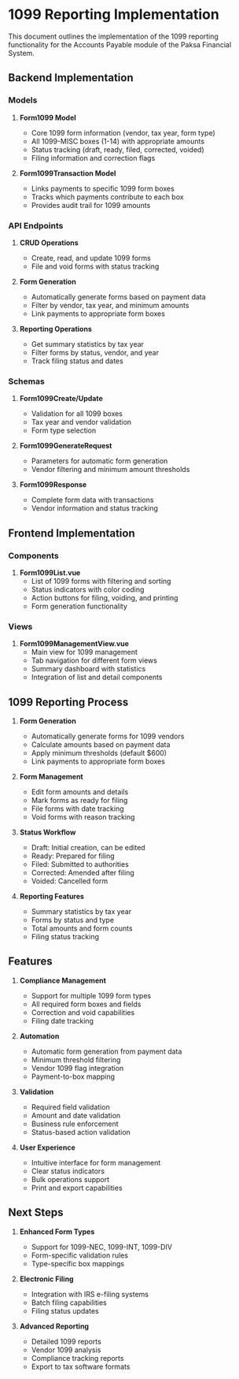 # 1099 Reporting Implementation

This document outlines the implementation of the 1099 reporting functionality for the Accounts Payable module of the Paksa Financial System.

## Backend Implementation

### Models

1. **Form1099 Model**
   - Core 1099 form information (vendor, tax year, form type)
   - All 1099-MISC boxes (1-14) with appropriate amounts
   - Status tracking (draft, ready, filed, corrected, voided)
   - Filing information and correction flags

2. **Form1099Transaction Model**
   - Links payments to specific 1099 form boxes
   - Tracks which payments contribute to each box
   - Provides audit trail for 1099 amounts

### API Endpoints

1. **CRUD Operations**
   - Create, read, and update 1099 forms
   - File and void forms with status tracking

2. **Form Generation**
   - Automatically generate forms based on payment data
   - Filter by vendor, tax year, and minimum amounts
   - Link payments to appropriate form boxes

3. **Reporting Operations**
   - Get summary statistics by tax year
   - Filter forms by status, vendor, and year
   - Track filing status and dates

### Schemas

1. **Form1099Create/Update**
   - Validation for all 1099 boxes
   - Tax year and vendor validation
   - Form type selection

2. **Form1099GenerateRequest**
   - Parameters for automatic form generation
   - Vendor filtering and minimum amount thresholds

3. **Form1099Response**
   - Complete form data with transactions
   - Vendor information and status tracking

## Frontend Implementation

### Components

1. **Form1099List.vue**
   - List of 1099 forms with filtering and sorting
   - Status indicators with color coding
   - Action buttons for filing, voiding, and printing
   - Form generation functionality

### Views

1. **Form1099ManagementView.vue**
   - Main view for 1099 management
   - Tab navigation for different form views
   - Summary dashboard with statistics
   - Integration of list and detail components

## 1099 Reporting Process

1. **Form Generation**
   - Automatically generate forms for 1099 vendors
   - Calculate amounts based on payment data
   - Apply minimum thresholds (default $600)
   - Link payments to appropriate form boxes

2. **Form Management**
   - Edit form amounts and details
   - Mark forms as ready for filing
   - File forms with date tracking
   - Void forms with reason tracking

3. **Status Workflow**
   - Draft: Initial creation, can be edited
   - Ready: Prepared for filing
   - Filed: Submitted to authorities
   - Corrected: Amended after filing
   - Voided: Cancelled form

4. **Reporting Features**
   - Summary statistics by tax year
   - Forms by status and type
   - Total amounts and form counts
   - Filing status tracking

## Features

1. **Compliance Management**
   - Support for multiple 1099 form types
   - All required form boxes and fields
   - Correction and void capabilities
   - Filing date tracking

2. **Automation**
   - Automatic form generation from payment data
   - Minimum threshold filtering
   - Vendor 1099 flag integration
   - Payment-to-box mapping

3. **Validation**
   - Required field validation
   - Amount and date validation
   - Business rule enforcement
   - Status-based action validation

4. **User Experience**
   - Intuitive interface for form management
   - Clear status indicators
   - Bulk operations support
   - Print and export capabilities

## Next Steps

1. **Enhanced Form Types**
   - Support for 1099-NEC, 1099-INT, 1099-DIV
   - Form-specific validation rules
   - Type-specific box mappings

2. **Electronic Filing**
   - Integration with IRS e-filing systems
   - Batch filing capabilities
   - Filing status updates

3. **Advanced Reporting**
   - Detailed 1099 reports
   - Vendor 1099 analysis
   - Compliance tracking reports
   - Export to tax software formats